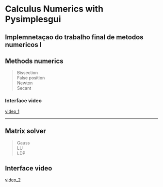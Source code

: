 # Calculus Numerics with Pysimplesgui
Implemnetaçao do trabalho final de metodos numericos I 
---------------------------
##  **Methods numerics**
  > Bissection\
  > False position\
  > Newton\
  > Secant


### Interface video
[video_1](https://user-images.githubusercontent.com/76600121/204068107-2db76eff-2150-4877-89d6-1a915b761349.mp4)


--------------------------

## **Matrix solver**
  > Gauss\
  > LU\
  > LDP

## Interface video
[video_2](https://user-images.githubusercontent.com/76600121/204057720-4e2531d8-325d-4109-ae5f-d77fa7f193a9.mp4)

